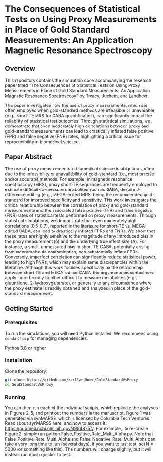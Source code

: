 # The Consequences of Statistical Tests on Using Proxy Measurements in Place of Gold Standard Measurements: An Application Magnetic Resonance Spectroscopy

## Overview

This repository contains the simulation code accompanying the research paper titled "The Consequences of Statistical Tests on Using Proxy Measurements in Place of Gold Standard Measurements: An Application Magnetic Resonance Spectroscopy" by Treacy, Juchem, and Landheer.

The paper investigates how the use of proxy measurements, which are often employed when gold-standard methods are infeasible or unavailable (e.g., short-TE MRS for GABA quantification), can significantly impact the reliability of statistical test outcomes. Through statistical simulations, we demonstrate that even moderately high correlations between proxy and gold-standard measurements can lead to drastically inflated false positive (FPR) and false negative (FNR) rates, highlighting a critical issue for reproducibility in biomedical science.

## Paper Abstract

The use of proxy measurements in biomedical science is ubiquitous, often due to the infeasibility or unavailability of gold-standard (i.e., most precise and/or accurate) methods. For example, in magnetic resonance spectroscopy (MRS), proxy short-TE sequences are frequently employed to estimate difficult-to-measure metabolites such as GABA, despite J-difference editing (e.g., MEGA-edited MRS) being the recommended gold-standard for improved specificity and sensitivity. This work investigates the critical relationship between the correlation of proxy and gold-standard measurements and the associated false positive (FPR) and false negative (FNR) rates of statistical tests performed on proxy measurements. Through statistical simulations, we demonstrate that even moderately high correlations (0.6-0.7), reported in the literature for short-TE vs. MEGA-edited GABA, can lead to drastically inflated FPRs and FNRs. We show that these rates are highly sensitive to the magnitude of any introduced bias in the proxy measurement (δ) and the underlying true effect size (Δ). For instance, a small, unmeasured bias in short-TE GABA, potentially arising from macromolecule contamination, can substantially inflate FPRs. Conversely, imperfect correlation can significantly reduce statistical power, leading to high FNRs, which may explain some discrepancies within the literature. Although this work focuses specifically on the relationship between short-TE and MEGA-edited GABA, the arguments presented here apply more broadly to other difficult to measure metabolites (e.g., glutathione, 2-hydroxyglutarate), or generally to any circumstance where the proxy estimate is readily obtained and analyzed in place of the gold-standard measurement. 



## Getting Started

### Prerequisites

To run the simulations, you will need Python installed. We recommend using `conda` or `pip` for managing dependencies.

Python 3.8 or higher

### Installation

Clone the repository:
```bash
git clone https://github.com/karllandheer/GoldStandardVsProxy
cd GoldStandardVsProxy
```

### Running

You can then run each of the individual scripts, which replicate the analyses in Figures 2-5, and print out the numbers in the manuscript. Figure 1 was generated via synMARSS, which is licensed by Columbia Tech Ventures. Read about synMARSS here, and how to access it: https://pubmed.ncbi.nlm.nih.gov/39948757/. For example,. to re-create Figure 2, simply run python False_Positive_Rate_Multi_Alpha.py. Note that False_Positive_Rate_Multi_Alpha and False_Negative_Rate_Multi_Alpha can take a very long time to run (several days). If you want to just test, set N = 5000 (or something like this). The numbers will change slightly, but it will instead run much quicker to test.

